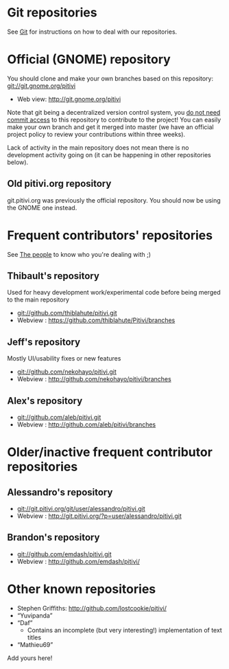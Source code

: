 # Git repositories

See [Git](Git.md) for instructions on how to deal with our
repositories.

# Official (GNOME) repository

You should clone and make your own branches based on this repository:
<git://git.gnome.org/pitivi>

-   Web view: <http://git.gnome.org/pitivi>

Note that git being a decentralized version control system, you [do not
need commit access](http://www.youtube.com/watch?v=4XpnKHJAok8#t=19m13s)
to this repository to contribute to the project! You can easily make
your own branch and get it merged into master (we have an official
project policy to review your contributions within three weeks).

Lack of activity in the main repository does not mean there is no
development activity going on (it can be happening in other repositories
below).

## Old pitivi.org repository

git.pitivi.org was previously the official repository. You should now be
using the GNOME one instead.

# Frequent contributors' repositories

See [The people](The_people.md) to know who you're dealing with
;)

## Thibault's repository

Used for heavy development work/experimental code before being merged to
the main repository

-   <git://github.com/thiblahute/pitivi.git>
-   Webview : <https://github.com/thiblahute/Pitivi/branches>

## Jeff's repository

Mostly UI/usability fixes or new features

-   <git://github.com/nekohayo/pitivi.git>
-   Webview : <http://github.com/nekohayo/pitivi/branches>

## Alex's repository

-   <git://github.com/aleb/pitivi.git>
-   Webview : <http://github.com/aleb/pitivi/branches>

# Older/inactive frequent contributor repositories

## Alessandro's repository

-   <git://git.pitivi.org/git/user/alessandro/pitivi.git>
-   Webview : <http://git.pitivi.org/?p=user/alessandro/pitivi.git>

## Brandon's repository

-   <git://github.com/emdash/pitivi.git>
-   Webview : <http://github.com/emdash/pitivi/>

# Other known repositories

-   Stephen Griffiths: <http://github.com/lostcookie/pitivi/>
-   “Yuvipanda”
-   “Daf”
    -   Contains an incomplete (but very interesting!) implementation of
        text titles
-   “Mathieu69”

Add yours here!
